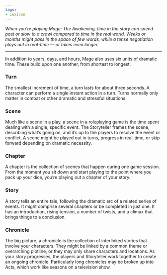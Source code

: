 ```yaml
---
tags:
- Lexicon
---
```


_When you’re playing Mage: The Awakening, time in the story can speed past or slow to a crawl compared to time in the real world. Weeks or months might pass in the space of few words, while a tense negotiation plays out in real-time — or takes even longer._

---

In addition to years, days, and hours, Mage also uses six units of dramatic time. These build upon one another, from shortest to longest.

### Turn

The smallest increment of time, a turn lasts for about three seconds. A character can perform a single instant action in a turn. Turns normally only matter in combat or other dramatic and stressful situations.

### Scene

Much like a scene in a play, a scene in a roleplaying game is the time spent dealing with a single, specific event. The Storyteller frames the scene, describing what’s going on, and it’s up to the players to resolve the event or conflict. A scene might be played out in turns, progress in real-time, or skip forward depending on dramatic necessity.

### Chapter

A chapter is the collection of scenes that happen during one game session. From the moment you sit down and start playing to the point where you pack up your dice, you’re playing out a chapter of your story.

### Story

A story tells an entire tale, following the dramatic arc of a related series of events. It might comprise several chapters or be completed in just one. It has an introduction, rising tension, a number of twists, and a climax that brings things to a conclusion.

### Chronicle

The big picture, a chronicle is the collection of interlinked stories that involve your characters. They might be linked by a common theme or overarching plotline, or they may only share characters and locations. As your story progresses, the players and Storyteller work together to create an ongoing chronicle. Particularly long chronicles may be broken up into Acts, which work like seasons on a television show.